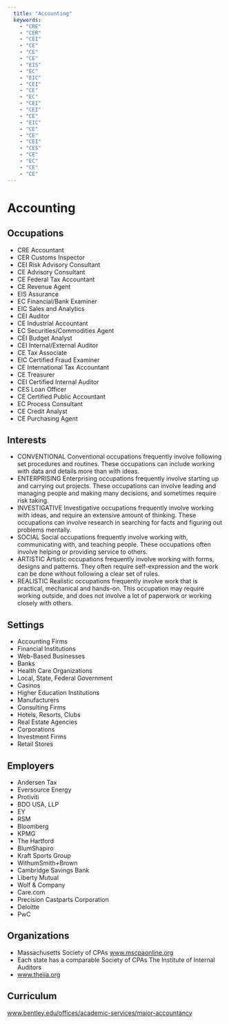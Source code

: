 ```yaml
---
  title: "Accounting"
  keywords: 
    - "CRE"
    - "CER"
    - "CEI"
    - "CE"
    - "CE"
    - "CE"
    - "EIS"
    - "EC"
    - "EIC"
    - "CEI"
    - "CE"
    - "EC"
    - "CEI"
    - "CEI"
    - "CE"
    - "EIC"
    - "CE"
    - "CE"
    - "CEI"
    - "CES"
    - "CE"
    - "EC"
    - "CE"
    - "CE"
---
```

# Accounting

## Occupations


 - CRE
    Accountant
 - CER
    Customs Inspector
 - CEI
    Risk Advisory Consultant
 - CE
    Advisory Consultant
 - CE
    Federal Tax Accountant
 - CE
    Revenue Agent
 - EIS
    Assurance
 - EC
    Financial/Bank Examiner
 - EIC
    Sales and Analytics
 - CEI
    Auditor
 - CE
    Industrial Accountant
 - EC
    Securities/Commodities Agent
 - CEI
    Budget Analyst
 - CEI
    Internal/External Auditor
 - CE
    Tax Associate
 - EIC
    Certified Fraud Examiner
 - CE
    International Tax Accountant
 - CE
    Treasurer
 - CEI
    Certified Internal Auditor
 - CES
    Loan Officer
 - CE
    Certified Public Accountant
 - EC
    Process Consultant
 - CE
    Credit Analyst
 - CE
    Purchasing Agent

## Interests


 - CONVENTIONAL
    Conventional occupations frequently involve following set procedures and routines. These occupations can include working with data and details more than with ideas.
 - ENTERPRISING
    Enterprising occupations frequently involve starting up and carrying out projects. These occupations can involve leading and managing people and making many decisions, and sometimes require risk taking.
 - INVESTIGATIVE
    Investigative occupations frequently involve working with ideas, and require an extensive amount of thinking. These occupations can involve research in searching for facts and figuring out problems mentally.
 - SOCIAL
    Social occupations frequently involve working with, communicating with, and teaching people. These occupations often involve helping or providing service to others.
 - ARTISTIC
    Artistic occupations frequently involve working with forms, designs and patterns. They often require self-expression and the work can be done without following a clear set of rules.
 - REALISTIC
    Realistic occupations frequently involve work that is practical, mechanical and hands-on. This occupation may require working outside, and does not involve a lot of paperwork or working closely with others.

## Settings


 - Accounting Firms
 - Financial Institutions
 - Web-Based Businesses
 - Banks
 - Health Care Organizations
 - Local, State, Federal Government
 - Casinos
 - Higher Education Institutions
 - Manufacturers
 - Consulting Firms
 - Hotels, Resorts, Clubs
 - Real Estate Agencies
 - Corporations
 - Investment Firms
 - Retail Stores

## Employers


 - Andersen Tax
 - Eversource Energy
 - Protiviti
 - BDO USA, LLP
 - EY
 - RSM
 - Bloomberg
 - KPMG
 - The Hartford
 - BlumShapiro 
 - Kraft Sports Group
 - WithumSmith+Brown
 - Cambridge Savings Bank
 - Liberty Mutual
 - Wolf & Company
 - Care.com
 - Precision Castparts Corporation
 - Deloitte
 - PwC

## Organizations


 - Massachusetts Society of CPAs
    www.mscpaonline.org
 - Each state has a comparable Society of CPAs
    The Institute of Internal Auditors
 - www.theiia.org

## Curriculum


www.bentley.edu/offices/academic-services/major-accountancy
